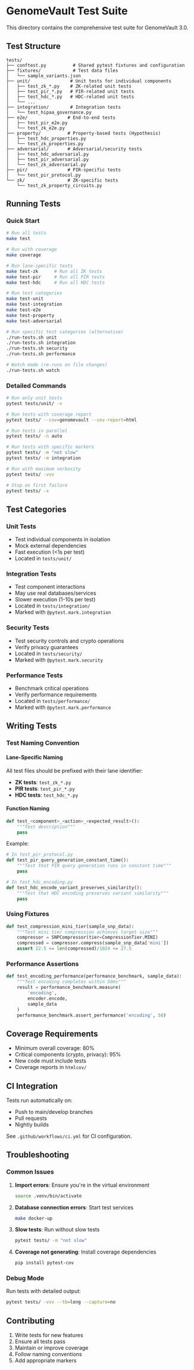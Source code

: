 # GenomeVault Test Suite

This directory contains the comprehensive test suite for GenomeVault 3.0.

## Test Structure

```
tests/
├── conftest.py          # Shared pytest fixtures and configuration
├── fixtures/            # Test data files
│   └── sample_variants.json
├── unit/               # Unit tests for individual components
│   ├── test_zk_*.py    # ZK-related unit tests
│   ├── test_pir_*.py   # PIR-related unit tests
│   ├── test_hdc_*.py   # HDC-related unit tests
│   └── ...
├── integration/        # Integration tests
│   └── test_hipaa_governance.py
├── e2e/               # End-to-end tests
│   ├── test_pir_e2e.py
│   └── test_zk_e2e.py
├── property/          # Property-based tests (Hypothesis)
│   ├── test_hdc_properties.py
│   └── test_zk_properties.py
├── adversarial/       # Adversarial/security tests
│   ├── test_hdc_adversarial.py
│   ├── test_pir_adversarial.py
│   └── test_zk_adversarial.py
├── pir/               # PIR-specific tests
│   └── test_pir_protocol.py
└── zk/                # ZK-specific tests
    └── test_zk_property_circuits.py
```

## Running Tests

### Quick Start

```bash
# Run all tests
make test

# Run with coverage
make coverage

# Run lane-specific tests
make test-zk      # Run all ZK tests
make test-pir     # Run all PIR tests
make test-hdc     # Run all HDC tests

# Run test categories
make test-unit
make test-integration
make test-e2e
make test-property
make test-adversarial

# Run specific test categories (alternative)
./run-tests.sh unit
./run-tests.sh integration
./run-tests.sh security
./run-tests.sh performance

# Watch mode (re-runs on file changes)
./run-tests.sh watch
```

### Detailed Commands

```bash
# Run only unit tests
pytest tests/unit/ -v

# Run tests with coverage report
pytest tests/ --cov=genomevault --cov-report=html

# Run tests in parallel
pytest tests/ -n auto

# Run tests with specific markers
pytest tests/ -m "not slow"
pytest tests/ -m integration

# Run with maximum verbosity
pytest tests/ -vvv

# Stop on first failure
pytest tests/ -x
```

## Test Categories

### Unit Tests
- Test individual components in isolation
- Mock external dependencies
- Fast execution (<1s per test)
- Located in `tests/unit/`

### Integration Tests
- Test component interactions
- May use real databases/services
- Slower execution (1-10s per test)
- Located in `tests/integration/`
- Marked with `@pytest.mark.integration`

### Security Tests
- Test security controls and crypto operations
- Verify privacy guarantees
- Located in `tests/security/`
- Marked with `@pytest.mark.security`

### Performance Tests
- Benchmark critical operations
- Verify performance requirements
- Located in `tests/performance/`
- Marked with `@pytest.mark.performance`

## Writing Tests

### Test Naming Convention

#### Lane-Specific Naming
All test files should be prefixed with their lane identifier:
- **ZK tests**: `test_zk_*.py`
- **PIR tests**: `test_pir_*.py`
- **HDC tests**: `test_hdc_*.py`

#### Function Naming
```python
def test_<component>_<action>_<expected_result>():
    """Test description"""
    pass
```

Example:
```python
# In test_pir_protocol.py
def test_pir_query_generation_constant_time():
    """Test that PIR query generation runs in constant time"""
    pass

# In test_hdc_encoding.py
def test_hdc_encode_variant_preserves_similarity():
    """Test that HDC encoding preserves variant similarity"""
    pass
```

### Using Fixtures

```python
def test_compression_mini_tier(sample_snp_data):
    """Test mini tier compression achieves target size"""
    compressor = SNPCompressor(tier=CompressionTier.MINI)
    compressed = compressor.compress(sample_snp_data['mini'])
    assert 22.5 <= len(compressed)/1024 <= 27.5
```

### Performance Assertions

```python
def test_encoding_performance(performance_benchmark, sample_data):
    """Test encoding completes within 50ms"""
    result = performance_benchmark.measure(
        'encoding',
        encoder.encode,
        sample_data
    )
    performance_benchmark.assert_performance('encoding', 50)
```

## Coverage Requirements

- Minimum overall coverage: 80%
- Critical components (crypto, privacy): 95%
- New code must include tests
- Coverage reports in `htmlcov/`

## CI Integration

Tests run automatically on:
- Push to main/develop branches
- Pull requests
- Nightly builds

See `.github/workflows/ci.yml` for CI configuration.

## Troubleshooting

### Common Issues

1. **Import errors**: Ensure you're in the virtual environment
   ```bash
   source .venv/bin/activate
   ```

2. **Database connection errors**: Start test services
   ```bash
   make docker-up
   ```

3. **Slow tests**: Run without slow tests
   ```bash
   pytest tests/ -m "not slow"
   ```

4. **Coverage not generating**: Install coverage dependencies
   ```bash
   pip install pytest-cov
   ```

### Debug Mode

Run tests with detailed output:
```bash
pytest tests/ -vvv --tb=long --capture=no
```

## Contributing

1. Write tests for new features
2. Ensure all tests pass
3. Maintain or improve coverage
4. Follow naming conventions
5. Add appropriate markers
